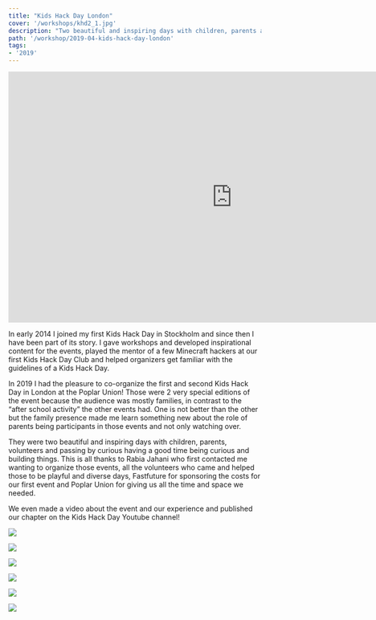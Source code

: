 ```yaml
---
title: "Kids Hack Day London"
cover: '/workshops/khd2_1.jpg'
description: "Two beautiful and inspiring days with children, parents and volunteers having a good time, being curious and building things."
path: '/workshop/2019-04-kids-hack-day-london'
tags:
- '2019'
---
```

<iframe width="890" height="500" src="https://www.youtube-nocookie.com/embed/aYqIuhzOemI" frameborder="0" allow="accelerometer; autoplay; encrypted-media; gyroscope; picture-in-picture" allowfullscreen></iframe>

In early 2014 I joined my first Kids Hack Day in Stockholm and since then I have been part of its story. I gave workshops and developed inspirational content for the events, played the mentor of a few Minecraft hackers at our first Kids Hack Day Club and helped organizers get familiar with the guidelines of a Kids Hack Day.

In 2019 I had the pleasure to co-organize the first and second Kids Hack Day in London at the Poplar Union! Those were 2 very special editions of the event because the audience was mostly families, in contrast to the “after school activity” the other events had. One is not better than the other but the family presence made me learn something new about the role of parents being participants in those events and not only watching over.

They were two beautiful and inspiring days with children, parents, volunteers and passing by curious having a good time being curious and building things. This is all thanks to Rabia Jahani who first contacted me wanting to organize those events, all the volunteers who came and helped those to be playful and diverse days, Fastfuture for sponsoring the costs for our first event and Poplar Union for giving us all the time and space we needed.

We even made a video about the event and our experience and published our chapter on the Kids Hack Day Youtube channel!

![](./workshops/khd1.jpg)

![](./workshops/khd2_0.jpg)

![](./workshops/khd2_1.jpg)

![](./workshops/khd2_3.jpg)

![](./workshops/khd2_4.jpg)

![](./workshops/khd2_5.jpg)
